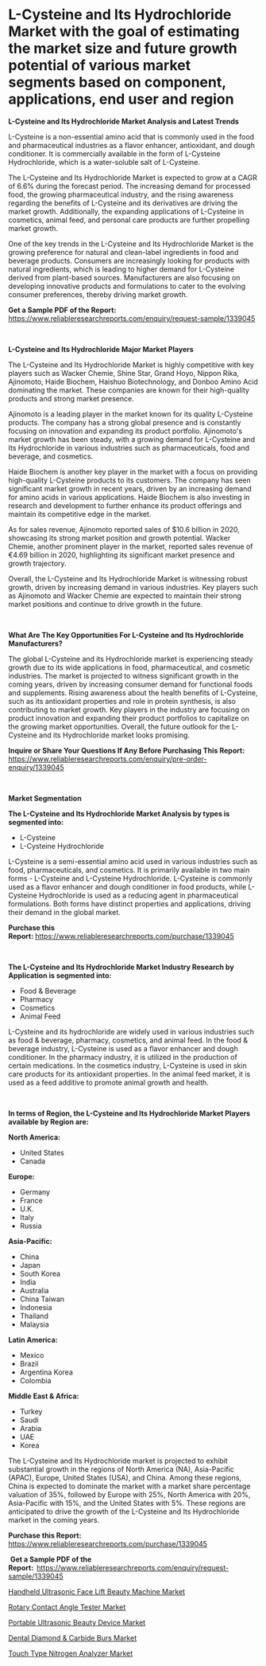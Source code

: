 <p><h1>L-Cysteine and Its Hydrochloride Market with the goal of estimating the market size and future growth potential of various market segments based on component, applications, end user and region</h1></p><p><strong>L-Cysteine and Its Hydrochloride Market Analysis and Latest Trends</strong></p>
<p><p>L-Cysteine is a non-essential amino acid that is commonly used in the food and pharmaceutical industries as a flavor enhancer, antioxidant, and dough conditioner. It is commercially available in the form of L-Cysteine Hydrochloride, which is a water-soluble salt of L-Cysteine.</p><p>The L-Cysteine and Its Hydrochloride Market is expected to grow at a CAGR of 6.6% during the forecast period. The increasing demand for processed food, the growing pharmaceutical industry, and the rising awareness regarding the benefits of L-Cysteine and its derivatives are driving the market growth. Additionally, the expanding applications of L-Cysteine in cosmetics, animal feed, and personal care products are further propelling market growth.</p><p>One of the key trends in the L-Cysteine and Its Hydrochloride Market is the growing preference for natural and clean-label ingredients in food and beverage products. Consumers are increasingly looking for products with natural ingredients, which is leading to higher demand for L-Cysteine derived from plant-based sources. Manufacturers are also focusing on developing innovative products and formulations to cater to the evolving consumer preferences, thereby driving market growth.</p></p>
<p><strong>Get a Sample PDF of the Report:&nbsp;</strong> <a href="https://www.reliableresearchreports.com/enquiry/request-sample/1339045">https://www.reliableresearchreports.com/enquiry/request-sample/1339045</a></p>
<p>&nbsp;</p>
<p><strong>L-Cysteine and Its Hydrochloride Major Market Players</strong></p>
<p><p>The L-Cysteine and Its Hydrochloride Market is highly competitive with key players such as Wacker Chemie, Shine Star, Grand Hoyo, Nippon Rika, Ajinomoto, Haide Biochem, Haishuo Biotechnology, and Donboo Amino Acid dominating the market. These companies are known for their high-quality products and strong market presence.</p><p>Ajinomoto is a leading player in the market known for its quality L-Cysteine products. The company has a strong global presence and is constantly focusing on innovation and expanding its product portfolio. Ajinomoto's market growth has been steady, with a growing demand for L-Cysteine and Its Hydrochloride in various industries such as pharmaceuticals, food and beverage, and cosmetics.</p><p>Haide Biochem is another key player in the market with a focus on providing high-quality L-Cysteine products to its customers. The company has seen significant market growth in recent years, driven by an increasing demand for amino acids in various applications. Haide Biochem is also investing in research and development to further enhance its product offerings and maintain its competitive edge in the market.</p><p>As for sales revenue, Ajinomoto reported sales of $10.6 billion in 2020, showcasing its strong market position and growth potential. Wacker Chemie, another prominent player in the market, reported sales revenue of €4.69 billion in 2020, highlighting its significant market presence and growth trajectory.</p><p>Overall, the L-Cysteine and Its Hydrochloride Market is witnessing robust growth, driven by increasing demand in various industries. Key players such as Ajinomoto and Wacker Chemie are expected to maintain their strong market positions and continue to drive growth in the future.</p></p>
<p>&nbsp;</p>
<p><strong>What Are The Key Opportunities For L-Cysteine and Its Hydrochloride Manufacturers?</strong></p>
<p><p>The global L-Cysteine and its Hydrochloride market is experiencing steady growth due to its wide applications in food, pharmaceutical, and cosmetic industries. The market is projected to witness significant growth in the coming years, driven by increasing consumer demand for functional foods and supplements. Rising awareness about the health benefits of L-Cysteine, such as its antioxidant properties and role in protein synthesis, is also contributing to market growth. Key players in the industry are focusing on product innovation and expanding their product portfolios to capitalize on the growing market opportunities. Overall, the future outlook for the L-Cysteine and its Hydrochloride market looks promising.</p></p>
<p><strong>Inquire or Share Your Questions If Any Before Purchasing This Report:</strong> <a href="https://www.reliableresearchreports.com/enquiry/pre-order-enquiry/1339045">https://www.reliableresearchreports.com/enquiry/pre-order-enquiry/1339045</a></p>
<p>&nbsp;</p>
<p><strong>Market Segmentation</strong></p>
<p><strong>The L-Cysteine and Its Hydrochloride Market Analysis by types is segmented into:</strong></p>
<p><ul><li>L-Cysteine</li><li>L-Cysteine Hydrochloride</li></ul></p>
<p><p>L-Cysteine is a semi-essential amino acid used in various industries such as food, pharmaceuticals, and cosmetics. It is primarily available in two main forms - L-Cysteine and L-Cysteine Hydrochloride. L-Cysteine is commonly used as a flavor enhancer and dough conditioner in food products, while L-Cysteine Hydrochloride is used as a reducing agent in pharmaceutical formulations. Both forms have distinct properties and applications, driving their demand in the global market.</p></p>
<p><strong>Purchase this Report:&nbsp;</strong><a href="https://www.reliableresearchreports.com/purchase/1339045">https://www.reliableresearchreports.com/purchase/1339045</a></p>
<p>&nbsp;</p>
<p><strong>The L-Cysteine and Its Hydrochloride Market Industry Research by Application is segmented into:</strong></p>
<p><ul><li>Food & Beverage</li><li>Pharmacy</li><li>Cosmetics</li><li>Animal Feed</li></ul></p>
<p><p>L-Cysteine and its hydrochloride are widely used in various industries such as food & beverage, pharmacy, cosmetics, and animal feed. In the food & beverage industry, L-Cysteine is used as a flavor enhancer and dough conditioner. In the pharmacy industry, it is utilized in the production of certain medications. In the cosmetics industry, L-Cysteine is used in skin care products for its antioxidant properties. In the animal feed market, it is used as a feed additive to promote animal growth and health.</p></p>
<p>&nbsp;</p>
<p><strong>In terms of Region, the L-Cysteine and Its Hydrochloride Market Players available by Region are:</strong></p>
<p>
    <p> <strong> North America: </strong>
        <ul>
            <li>United States</li>
            <li>Canada</li>
        </ul>
        </p> 
    <p> <strong> Europe: </strong>
        <ul>
            <li>Germany</li>
            <li>France</li>
            <li>U.K.</li>
            <li>Italy</li>
            <li>Russia</li>
        </ul>
        </p> 
    <p> <strong> Asia-Pacific: </strong>
        <ul>
            <li>China</li>
            <li>Japan</li>
            <li>South Korea</li>
            <li>India</li>
            <li>Australia</li>
            <li>China Taiwan</li>
            <li>Indonesia</li>
            <li>Thailand</li>
            <li>Malaysia</li>
        </ul>
        </p> 
    <p> <strong> Latin America: </strong>
        <ul>
            <li>Mexico</li>
            <li>Brazil</li>
            <li>Argentina Korea</li>
            <li>Colombia</li>
        </ul>
        </p> 
    <p> <strong> Middle East & Africa: </strong>
        <ul>
            <li>Turkey</li>
            <li>Saudi</li>
            <li>Arabia</li>
            <li>UAE</li>
            <li>Korea</li>
        </ul>
    </p>
    </p>
<p><p>The L-Cysteine and Its Hydrochloride market is projected to exhibit substantial growth in the regions of North America (NA), Asia-Pacific (APAC), Europe, United States (USA), and China. Among these regions, China is expected to dominate the market with a market share percentage valuation of 35%, followed by Europe with 25%, North America with 20%, Asia-Pacific with 15%, and the United States with 5%. These regions are anticipated to drive the growth of the L-Cysteine and Its Hydrochloride market in the coming years.</p></p>
<p><strong>Purchase this Report: </strong><a href="https://www.reliableresearchreports.com/purchase/1339045">https://www.reliableresearchreports.com/purchase/1339045</a></p>
<p>&nbsp;<strong>Get a Sample PDF of the Report:&nbsp;&nbsp;</strong><a href="https://www.reliableresearchreports.com/enquiry/request-sample/1339045">https://www.reliableresearchreports.com/enquiry/request-sample/1339045</a></p>
<p><strong></strong></p>
<p><p><a href="https://github.com/dx0328/Market-Research-Report-List-1/blob/main/handheld-ultrasonic-face-lift-beauty-machine-market.md">Handheld Ultrasonic Face Lift Beauty Machine Market</a></p><p><a href="https://github.com/BryceTownsendr/Market-Research-Report-List-3/blob/main/rotary-contact-angle-tester-market.md">Rotary Contact Angle Tester Market</a></p><p><a href="https://github.com/juancolorado15/Market-Research-Report-List-1/blob/main/portable-ultrasonic-beauty-device-market.md">Portable Ultrasonic Beauty Device Market</a></p><p><a href="https://github.com/mohamedbakry57/Market-Research-Report-List-2/blob/main/dental-diamond-carbide-burs-market.md">Dental Diamond & Carbide Burs Market</a></p><p><a href="https://github.com/Glendatilghmankmgz0rbhwpy/Market-Research-Report-List-1/blob/main/touch-type-nitrogen-analyzer-market.md">Touch Type Nitrogen Analyzer Market</a></p></p>